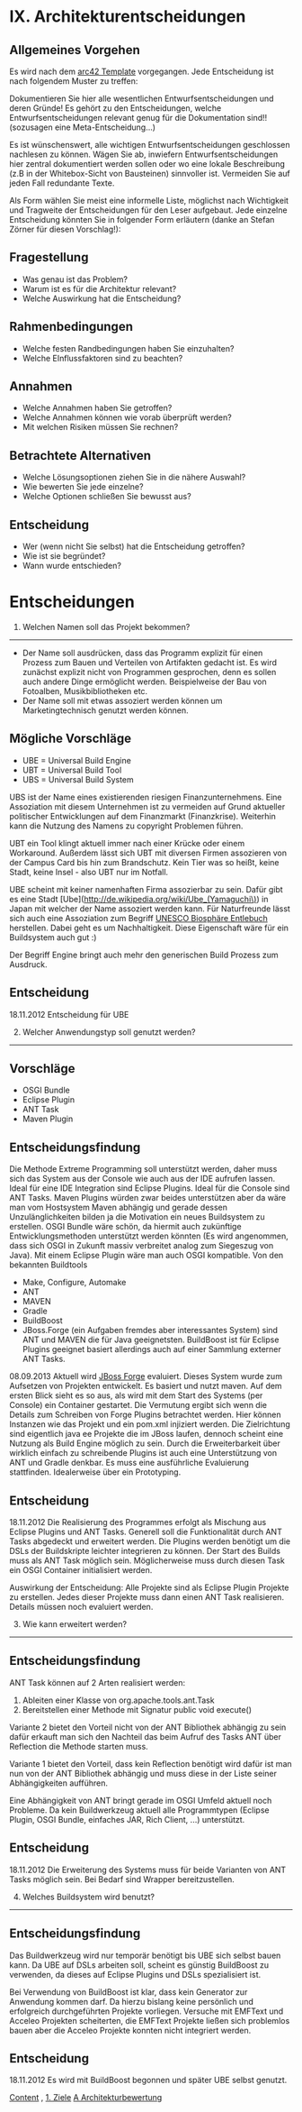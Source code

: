 IX. Architekturentscheidungen
=============================

Allgemeines Vorgehen
--------------------

Es wird nach dem [arc42 Template](http://www.arc42.de/template/page29/template/10-decisions.html) vorgegangen. Jede Entscheidung ist nach folgendem Muster zu treffen:

Dokumentieren Sie hier alle wesentlichen Entwurfsentscheidungen und deren Gründe! Es gehört zu den Entscheidungen, welche Entwurfsentscheidungen relevant genug für die Dokumentation sind!! (sozusagen eine Meta-Entscheidung...)

Es ist wünschenswert, alle wichtigen Entwurfsentscheidungen geschlossen nachlesen zu können. Wägen Sie ab, inwiefern Entwurfsentscheidungen hier zentral dokumentiert werden sollen oder wo eine lokale Beschreibung (z.B in der Whitebox-Sicht von Bausteinen) sinnvoller ist. Vermeiden Sie auf jeden Fall redundante Texte.

Als Form wählen Sie meist eine informelle Liste, möglichst nach Wichtigkeit und Tragweite der Entscheidungen für den Leser aufgebaut.
Jede einzelne Entscheidung könnten Sie in folgender Form erläutern (danke an Stefan Zörner für diesen Vorschlag!):

Fragestellung
-------------

* Was genau ist das Problem?
* Warum ist es für die Architektur relevant?
* Welche Auswirkung hat die Entscheidung?

Rahmenbedingungen
-----------------

* Welche festen Randbedingungen haben Sie einzuhalten?
* Welche EInflussfaktoren sind zu beachten?

Annahmen
--------

* Welche Annahmen haben Sie getroffen?
* Welche Annahmen können wie vorab überprüft werden?
* Mit welchen Risiken müssen Sie rechnen?

Betrachtete Alternativen
------------------------

* Welche Lösungsoptionen ziehen Sie in die nähere Auswahl?
* Wie bewerten Sie jede einzelne?
* Welche Optionen schließen Sie bewusst aus?

Entscheidung
------------

* Wer (wenn nicht Sie selbst) hat die Entscheidung getroffen?
* Wie ist sie begründet?
* Wann wurde entschieden?


Entscheidungen
==============


1. Welchen Namen soll das Projekt bekommen?
-------------------------------------------

+ Der Name soll ausdrücken, dass das Programm explizit für einen Prozess zum 
Bauen und Verteilen von Artifakten gedacht ist. Es wird zunächst explizit 
nicht von Programmen gesprochen, denn es sollen auch andere Dinge
ermöglicht werden. Beispielweise der Bau von Fotoalben, Musikbibliotheken etc.
+ Der Name soll mit etwas assoziert werden können um Marketingtechnisch genutzt
werden können. 

Mögliche Vorschläge
-------------------

+ UBE = Universal Build Engine
+ UBT = Universal Build Tool
+ UBS = Universal Build System

UBS ist der Name eines existierenden riesigen Finanzunternehmens. Eine 
Assoziation mit diesem Unternehmen ist zu vermeiden auf Grund aktueller 
politischer Entwicklungen auf dem Finanzmarkt (Finanzkrise). Weiterhin
kann die Nutzung des Namens zu copyright Problemen führen.

UBT ein Tool klingt aktuell immer nach einer Krücke oder einem Workaround. 
Außerdem lässt sich UBT mit diversen Firmen assozieren von der Campus Card bis
hin zum Brandschutz. Kein Tier was so heißt, keine Stadt, keine Insel - also
UBT nur im Notfall.

UBE scheint mit keiner namenhaften Firma assozierbar zu sein. Dafür gibt es eine
Stadt [Ube](http://de.wikipedia.org/wiki/Ube_(Yamaguchi\)) in Japan mit welcher 
der Name assoziert werden kann. Für Naturfreunde lässt sich auch eine 
Assoziation zum Begriff 
[UNESCO Biosphäre Entlebuch](http://www.biosphaere.ch/de/welcome.cfm) herstellen.
Dabei geht es um Nachhaltigkeit. Diese Eigenschaft wäre für ein Buildsystem
auch gut :)

Der Begriff Engine bringt auch mehr den generischen Build Prozess zum Ausdruck.

Entscheidung
------------

18.11.2012 Entscheidung für UBE


2. Welcher Anwendungstyp soll genutzt werden?
---------------------------------------------

Vorschläge
----------

+ OSGI Bundle
+ Eclipse Plugin
+ ANT Task
+ Maven Plugin

Entscheidungsfindung
--------------------
Die Methode Extreme Programming soll unterstützt werden, daher muss sich 
das System aus der Console wie auch aus der IDE aufrufen lassen. Ideal für
eine IDE Integration sind Eclipse Plugins. Ideal für die Console sind ANT Tasks.
Maven Plugins würden zwar beides unterstützen aber da wäre man vom Hostsystem
Maven abhängig und gerade dessen Unzulänglichkeiten bilden ja die Motivation ein
neues Buildsystem zu erstellen. OSGI Bundle wäre schön, da hiermit auch 
zukünftige Entwicklungsmethoden unterstützt werden könnten (Es wird angenommen,
dass sich OSGI in Zukunft massiv verbreitet analog zum Siegeszug von Java). Mit
einem Eclipse Plugin wäre man auch OSGI kompatible. 
Von den bekannten Buildtools
+ Make, Configure, Automake
+ ANT
+ MAVEN
+ Gradle
+ BuildBoost
+ JBoss.Forge (ein Aufgaben fremdes aber interessantes System)
sind ANT und MAVEN die für Java geeignetsten. BuildBoost ist für Eclipse Plugins 
geeignet basiert allerdings auch auf einer Sammlung externer ANT Tasks. 

08.09.2013 Aktuell wird [JBoss Forge](http://forge.jboss.org/) evaluiert. Dieses System wurde zum Aufsetzen
von Projekten entwickelt. Es basiert und nutzt maven. Auf dem ersten Blick sieht 
es so aus, als wird mit dem Start des Systems (per Console) ein Container gestartet.
Die Vermutung ergibt sich wenn die Details zum Schreiben von Forge Plugins 
betrachtet werden. Hier können Instanzen wie das Projekt und ein pom.xml injiziert
werden. Die Zielrichtung sind eigentlich java ee Projekte die im JBoss laufen,
dennoch scheint eine Nutzung als Build Engine möglich zu sein. Durch die 
Erweiterbarkeit über wirklich einfach zu schreibende Plugins ist auch eine
Unterstützung von ANT und Gradle denkbar. Es muss eine ausführliche Evaluierung
stattfinden. Idealerweise über ein Prototyping.

Entscheidung
------------
18.11.2012 Die Realisierung des Programmes erfolgt als Mischung aus Eclipse 
Plugins und ANT Tasks. Generell soll die Funktionalität durch ANT Tasks abgedeckt
und erweitert werden. Die Plugins werden benötigt um die DSLs der Buildskripte
leichter integrieren zu können. Der Start des Builds muss als ANT Task möglich sein. 
Möglicherweise muss durch diesen Task ein OSGI Container initialisiert werden.

Auswirkung der Entscheidung:
Alle Projekte sind als Eclipse Plugin Projekte zu erstellen. Jedes dieser 
Projekte muss dann einen ANT Task realisieren. Details müssen noch evaluiert 
werden.

3. Wie kann erweitert werden?
-----------------------------

Entscheidungsfindung
--------------------
ANT Task können auf 2 Arten realisiert werden:
1. Ableiten einer Klasse von org.apache.tools.ant.Task
2. Bereitstellen einer Methode mit Signatur public void execute()

Variante 2 bietet den Vorteil nicht von der ANT Bibliothek abhängig zu sein 
dafür erkauft man sich den Nachteil das beim Aufruf des Tasks ANT über 
Reflection die Methode starten muss.

Variante 1 bietet den Vorteil, dass kein Reflection benötigt wird dafür ist man
nun von der ANT Bibliothek abhängig und muss diese in der Liste seiner 
Abhängigkeiten aufführen. 

Eine Abhängigkeit von ANT bringt gerade im OSGI Umfeld aktuell noch Probleme. Da
kein Buildwerkzeug aktuell alle Programmtypen (Eclipse Plugin, OSGI Bundle,
einfaches JAR, Rich Client, ...) unterstützt. 

Entscheidung
------------
18.11.2012 Die Erweiterung des Systems muss für beide Varianten von ANT Tasks
möglich sein. Bei Bedarf sind Wrapper bereitzustellen.

4. Welches Buildsystem wird benutzt?
------------------------------------

Entscheidungsfindung
--------------------
Das Buildwerkzeug wird nur temporär benötigt bis UBE sich selbst bauen kann. 
Da UBE auf DSLs arbeiten soll, scheint es günstig BuildBoost zu verwenden, da 
dieses auf Eclipse Plugins und DSLs spezialisiert ist. 

Bei Verwendung von BuildBoost ist klar, dass kein Generator zur Anwendung kommen
darf. Da hierzu bislang keine persönlich und erfolgreich durchgeführten 
Projekte vorliegen. Versuche mit EMFText und Acceleo Projekten scheiterten, die
EMFText Projekte ließen sich problemlos bauen aber die Acceleo Projekte konnten
nicht integriert werden.

Entscheidung
------------
18.11.2012 Es wird mit BuildBoost begonnen und später UBE selbst genutzt.

[Content](index.md) , [1. Ziele](1_Ziele.md) [A Architekturbewertung](A_Architekturbewertung.md)

